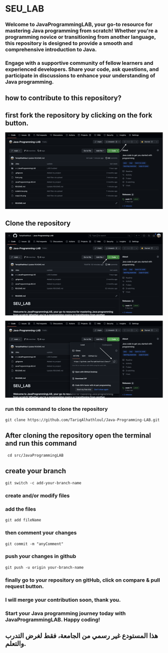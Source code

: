 # SEU_LAB

### Welcome to JavaProgrammingLAB, your go-to resource for mastering Java programming from scratch! Whether you're a programming novice or transitioning from another language, this repository is designed to provide a smooth and comprehensive introduction to Java.
### Engage with a supportive community of fellow learners and experienced developers. Share your code, ask questions, and participate in discussions to enhance your understanding of Java programming.

## how to contribute to this repository?

## first fork the repository by clicking on the fork button.
![fork button](Fork.png)


## Clone the repository


![clone the repository](codeArrow.png)


![copy](copyLink.png)


### run this command to clone the repository
```
git clone https://github.com/TariqAlhathloul/Java-Programming-LAB.git
```


## After cloning the repository open the terminal and run this command
```
 cd src/JavaProgrammingLAB
```

## create your branch
```
git switch -c add-your-branch-name
```

### create and/or modify files 


### add the files
```
git add fileName
```


### then comment your changes
```
git commit -m "anyComment"
```

### push your changes in github
```
git push -u origin your-branch-name
```
### finally go to your repository on gitHub, click on compare & pull request button.
### I will merge your contribution soon, thank you.
### Start your Java programming journey today with JavaProgrammingLAB. Happy coding!
 

##   هذا المستودع غير رسمي من الجامعة، فقط لغرض التدرب والتعلم.
